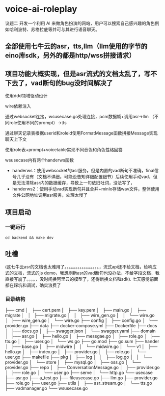 # voice-ai-roleplay
议题二 开发一个利用 AI 来做角色扮演的网站，用户可以搜索自己感兴趣的角色例如哈利波特、苏格拉底等并可与其进行语音聊天。
## 全部使用七牛云的asr，tts,llm（llm使用的字节的eino库sdk，另外的都是http/wss拼接请求）
## 项目功能大概实现，但是asr流式的文档太乱了，写不下去了，vad断句的bug没时间解决了
使用ddd领域驱动设计

wire依赖注入

通过websocket连接，wsusecase.go处理连接，pcm数据帧+调用asr->llm （不同role使用不同的prompt）->tts

通过聊天记录表根据userid和roleid使用FormatMessage函数拼接Message实现聊天上下文

使用role表+prompt+voicetable实现不同音色和角色性格回答

wsusecase内有两个handerws函数
* handerws：使用websocket的asr服务，但是内置的vad断句不准确，final信号几乎没有（文档不详细，可能没告知详细配置细节）后续使用手动vad，但是无法清除asr内的数据缓存，导致上一句依旧吐词，没法写了，
* handerws2：使用手动vad实现断句并且合并+minIo存储wav文件，整体使用文件公网地址调用asr服务，处理太慢了
## 项目启动
### 一键运行
`cd backend && make dev`
## 吐槽
(这七牛云asr的文档也太难用了。。。。。。。。。。。。。。。。，流式api还不给文档，给响应式的文档，流式的js demo，我想刷新asr的vad断句也没办法，不给字段文档，我直接写崩了。。。。，没时间换阿里云的模型了，还得新换文档和sdk).
七天感觉前面都在踩坑和调试，确实浪费了



### 目录结构
├── cmd
│   ├── cert.pem
│   ├── key.pem
│   ├── main.go
│   ├── migrate
│   │   ├── migrate.go
│   │   ├── wire_gen.go
│   │   └── wire.go
│   ├── wire_gen.go
│   └── wire.go
├── config
│   ├── config.go
│   └── provider.go
├── data
├── docker-compose.yml
├── Dockerfile
├── docs
│   ├── docs.go
│   ├── swagger.json
│   └── swagger.yaml
├── domain
│   ├── asr.go
│   ├── hello.go
│   ├── messgae.go
│   ├── role.go
│   ├── tts.go
│   ├── user.go
│   └── ws.go
├── go.mod
├── go.sum
├── hander
│   ├── base.go
│   ├── midwire
│   │   └── midwire.go
│   └── v1
│       ├── hello.go
│       ├── index.go
│       ├── provider.go
│       ├── role.go
│       └── user.go
├── makefile
├── pkg
│   ├── log
│   │   ├── log.go
│   │   └── provider.go
│   └── store
│       ├── mysql.go
│       ├── oss.go
│       └── provider.go
├── repo
│   ├── ConversationMessage.go
│   ├── provider.go
│   ├── role.go
│   └── user.go
├── serve
│   └── http.go
└── usecase
    ├── asr.go
    ├── a_test.go
    ├── fileusecase.go
    ├── llm.go
    ├── provider.go
    ├── role.go
    ├── user.go
    ├── utils
    │   ├── asr_stream.go
    │   └── tts.go
    ├── vadmanager.go
    └── wsusecase.go
